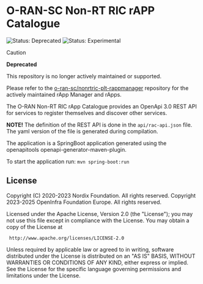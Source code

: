 # O-RAN-SC Non-RT RIC rAPP Catalogue

![Status: Deprecated](https://img.shields.io/badge/status-deprecated-red)
![Status: Experimental](https://img.shields.io/badge/CVE%20Support-none-lightgrey)

> [!CAUTION]
> **Deprecated**
>
> This repository is no longer actively maintained or supported.
>
> Please refer to the [o-ran-sc/nonrtric-plt-rappmanager](https://github.com/o-ran-sc/nonrtric-plt-rappmanager) repository for the actively maintained rApp Manager and rApps.


The O-RAN Non-RT RIC rApp Catalogue provides an OpenApi 3.0 REST API for services to register themselves and discover
other services.

**NOTE!** The definition of the REST API is done in the `api/rac-api.json` file. The yaml version of the file is
generated during compilation.

The application is a SpringBoot application generated using the openapitools openapi-generator-maven-plugin.

To start the application run:
`mvn spring-boot:run`

## License

Copyright (C) 2020-2023 Nordix Foundation. All rights reserved.
Copyright 2023-2025 OpenInfra Foundation Europe. All rights reserved.

Licensed under the Apache License, Version 2.0 (the "License");
you may not use this file except in compliance with the License.
You may obtain a copy of the License at

     http://www.apache.org/licenses/LICENSE-2.0

Unless required by applicable law or agreed to in writing, software
distributed under the License is distributed on an "AS IS" BASIS,
WITHOUT WARRANTIES OR CONDITIONS OF ANY KIND, either express or implied.
See the License for the specific language governing permissions and
limitations under the License.
